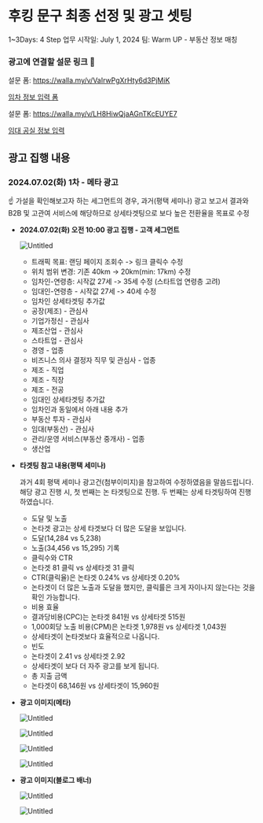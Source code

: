 # 후킹 문구 최종 선정 및 광고 셋팅

1~3Days: 4 Step
업무 시작일: July 1, 2024
팀: Warm UP - 부동산 정보 매칭

### 광고에 연결할 설문 링크 🔗

설문 폼: https://walla.my/v/VaIrwPgXrHty6d3PjMiK 

[임차 정보 입력 폼](https://walla.my/v/VaIrwPgXrHty6d3PjMiK)

설문 폼: https://walla.my/v/LH8HiwQjaAGnTKcEUYE7

[임대 공실 정보 입력](https://walla.my/v/LH8HiwQjaAGnTKcEUYE7)

## 광고 집행 내용

### 2024.07.02(화) 1차 - 메타 광고

<aside>
☝ 가설을 확인해보고자 하는 세그먼트의 경우, 과거(평택 세미나) 광고 보고서 결과와 B2B 및 고관여 서비스에 해당하므로 상세타겟팅으로 보다 높은 전환율을 목표로 수정

</aside>

- **2024.07.02(화) 오전 10:00 광고 집행 - 고객 세그먼트**
    
    ![Untitled](Untitled%2072.png)
    
    - 트래픽 목표: 랜딩 페이지 조회수 -> 링크 클릭수 수정
    - 위치 범위 변경: 기존 40km -> 20km(min: 17km) 수정
    - 임차인-연령층: 시작값 27세 -> 35세 수정 (스타트업 연령층 고려)
    - 임대인-연령층 - 시작값 27세 -> 40세 수정
    - 임차인 상세타겟팅 추가값
    - 공장(제조) - 관심사
    - 기업가정신 - 관심사
    - 제조산업 - 관심사
    - 스타트업 - 관심사
    - 경영 - 업종
    - 비즈니스 의사 결정자 직무 및 관심사 - 업종
    - 제조 - 직업
    - 제조 - 직장
    - 제조 - 전공
    - 임대인 상세타겟팅 추가값
    - 임차인과 동일에서 아래 내용 추가
    - 부동산 투자 - 관심사
    - 임대(부동산) - 관심사
    - 관리/운영 서비스(부동산 중개사) - 업종
    - 생산업
- **타겟팅 참고 내용(평택 세미나)**
    
    과거 4회 평택 세미나 광고건(첨부이미지)을 참고하여 수정하였음을 말씀드립니다. 해당 광고 진행 시, 첫 번째는 논 타겟팅으로 진행. 두 번째는 상세 타겟팅하여 진행하였습니다.
    
    - 도달 및 노출
    - 논타겟 광고는 상세 타겟보다 더 많은 도달을 보입니다.
    - 도달(14,284 vs 5,238)
    - 노출(34,456 vs 15,295) 기록
    - 클릭수와 CTR
    - 논타겟 81 클릭 vs 상세타겟 31 클릭
    - CTR(클릭율)은 논타겟 0.24% vs 상세타겟 0.20%
    - 논타겟이 더 많은 노출과 도달을 했지만, 클릭률은 크게 자이나지 않는다는 것을 확인 가능합니다.
    - 비용 효율
    - 결과당비용(CPC)는 논타겟 841원 vs 상세타겟 515원
    - 1,000회당 노출 비용(CPM)은 논타겟 1,978원 vs 상세타겟 1,043원
    - 상세타겟이 논타겟보다 효율적으로 나옵니다.
    - 빈도
    - 논타겟이 2.41 vs 상세타겟 2.92
    - 상세타겟이 보다 더 자주 광고를 보게 됩니다.
    - 총 지출 금액
    - 논타겟이 68,146원 vs 상세타겟이 15,960원
- **광고 이미지(메타)**
    
    ![Untitled](Untitled%2073.png)
    
    ![Untitled](Untitled%2074.png)
    
    ![Untitled](Untitled%2075.png)
    
    ![Untitled](Untitled%2076.png)
    
- **광고 이미지(블로그 배너)**
    
    ![Untitled](Untitled%2077.png)
    
    ![Untitled](Untitled%2078.png)